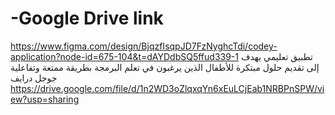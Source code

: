 # -Google Drive link
https://www.figma.com/design/BjqzfIsqpJD7FzNyghcTdi/codey-application?node-id=675-104&t=dAYDdbSQ5ffud339-1
تطبيق تعليمي يهدف إلى تقديم حلول مبتكرة للأطفال الذين يرغبون في تعلم البرمجة بطريقة ممتعة وتفاعلية
جوجل درايف
https://drive.google.com/file/d/1n2WD3oZlqxqYn6xEuLCjEab1NRBPnSPW/view?usp=sharing
